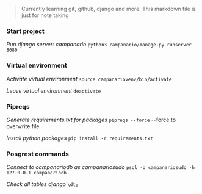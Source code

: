 

> Currently learning git, github, django and more.
> This markdown file is just for note taking
 
### Start project
*Run django server: campanario*
    `python3 campanario/manage.py runserver 8080`

### Virtual environment
*Activate virtual environment*
    `source campanariovenv/bin/activate`

*Leave virtual environment*
    `deactivate`

### Pipreqs
*Generate requirements.txt for packages*
    `pipreqs --force`
    --force to overwrite file

*Install python packages*
    `pip install -r requirements.txt`


### Posgrest commands

*Connect to campanariodb as campanariosudo*
    `psql -U campanariosudo -h 127.0.0.1 campanariodb`

*Check all tables django*
    `\dt;`

